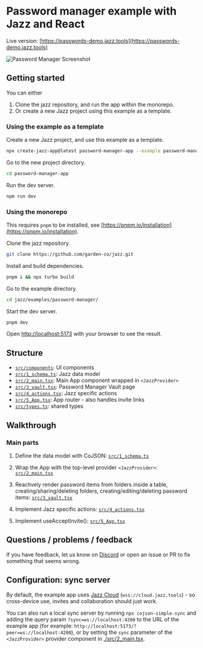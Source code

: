 # Password manager example with Jazz and React

Live version: [https://passwords-demo.jazz.tools](https://passwords-demo.jazz.tools)

![Password Manager Screenshot](demo.png "Screenshot")

## Getting started

You can either
1. Clone the jazz repository, and run the app within the monorepo.
2. Or create a new Jazz project using this example as a template.


### Using the example as a template

Create a new Jazz project, and use this example as a template.
```bash
npx create-jazz-app@latest password-manager-app --example password-manager
```

Go to the new project directory.
```bash
cd password-manager-app
```

Run the dev server.
```bash
npm run dev
```

### Using the monorepo

This requires `pnpm` to be installed, see [https://pnpm.io/installation](https://pnpm.io/installation).

Clone the jazz repository.
```bash
git clone https://github.com/garden-co/jazz.git
```

Install and build dependencies.
```bash
pnpm i && npx turbo build
```

Go to the example directory.
```bash
cd jazz/examples/password-manager/
```

Start the dev server.
```bash
pnpm dev
```

Open [http://localhost:5173](http://localhost:5173) with your browser to see the result.

## Structure

- [`src/components`](./src/components/): UI components
- [`src/1_schema.ts`](./src/1_schema.ts): Jazz data model
- [`src/2_main.tsx`](./src/2_main.tsx): Main App component wrapped in `<JazzProvider>`
- [`src/3_vault.tsx`](./src/3_vault.tsx): Password Manager Vault page
- [`src/4_actions.tsx`](./src/4_actions.tsx): Jazz specific actions
- [`src/5_App.tsx`](./src/5_App.tsx): App router - also handles invite links
- [`src/types.ts`](./src/types.ts): shared types

## Walkthrough

### Main parts

1. Define the data model with CoJSON: [`src/1_schema.ts`](./src/1_schema.ts)

2. Wrap the App with the top-level provider `<JazzProvider>`: [`src/2_main.tsx`](./src/2_main.tsx)

3. Reactively render password items from folders inside a table, creating/sharing/deleting folders, creating/editing/deleting password items: [`src/3_vault.tsx`](./src/3_vault.tsx)

4. Implement Jazz specific actions: [`src/4_actions.tsx`](./src/4_actions.tsx)

5. Implement useAcceptInvite(): [`src/5_App.tsx`](./src/5_App.tsx)

## Questions / problems / feedback

If you have feedback, let us know on [Discord](https://discord.gg/utDMjHYg42) or open an issue or PR to fix something that seems wrong.

## Configuration: sync server

By default, the example app uses [Jazz Cloud](https://jazz.tools/cloud) (`wss://cloud.jazz.tools`) - so cross-device use, invites and collaboration should just work.

You can also run a local sync server by running `npx cojson-simple-sync` and adding the query param `?sync=ws://localhost:4200` to the URL of the example app (for example: `http://localhost:5173/?peer=ws://localhost:4200`), or by setting the `sync` parameter of the `<JazzProvider>` provider component in [./src/2_main.tsx](./src/2_main.tsx).
